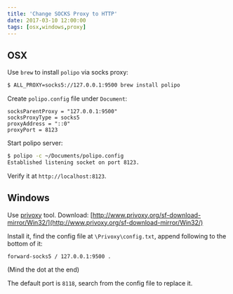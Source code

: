 ```yaml
---
title: 'Change SOCKS Proxy to HTTP'
date: 2017-03-10 12:00:00
tags: [osx,windows,proxy]
---
```


## OSX

Use `brew` to install `polipo` via socks proxy:

```bash
$ ALL_PROXY=socks5://127.0.0.1:9500 brew install polipo
```

Create `polipo.config` file under `Document`:

```
socksParentProxy = "127.0.0.1:9500"
socksProxyType = socks5
proxyAddress = "::0"
proxyPort = 8123
```

Start polipo server:

```bash
$ polipo -c ~/Documents/polipo.config
Established listening socket on port 8123.
```

Verify it at `http://localhost:8123`.

## Windows

Use [privoxy](http://www.privoxy.org/) tool. Download: [http://www.privoxy.org/sf-download-mirror/Win32/](http://www.privoxy.org/sf-download-mirror/Win32/)

Install it, find the config file at `\Privoxy\config.txt`, append following to the bottom of it:

```
forward-socks5 / 127.0.0.1:9500 .
```

(Mind the dot at the end)

The default port is `8118`, search from the config file to replace it.
